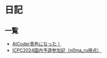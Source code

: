 # 日記

## 一覧

- [AtCoder青色になった！](../20241005-atcoder-blue/)
- [ICPC2024国内予選参加記（n0ma_ru視点）](../20241005-icpc2024-domestic/)
